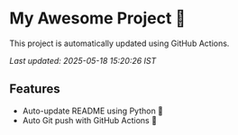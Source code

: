 # My Awesome Project 🚀

This project is automatically updated using GitHub Actions.

_Last updated: 2025-05-18 15:20:26 IST_

## Features
- Auto-update README using Python 🐍
- Auto Git push with GitHub Actions 🤖
